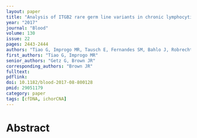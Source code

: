 ```yaml
---
layout: paper
title: "Analysis of ITGB2 rare germ line variants in chronic lymphocytic leukemia"
year: "2017"
journal: "Blood"
volume: 130
issue: 22
pages: 2443-2444
authors: "Tiao G, Improgo MR, Tausch E, Fernandes SM, Bahlo J, Robrecht S, Fischer K, Hallek M, Stilgenbauer S, Kiezun A, Getz G, Brown JR"
first_authors: "Tiao G, Improgo MR"
senior_authors: "Getz G, Brown JR"
corresponding_authors: "Brown JR"
fulltext:
pdflink:
doi: 10.1182/blood-2017-08-800128
pmid: 29051179
category: paper
tags: [cfDNA, ichorCNA]
---
```


# Abstract
